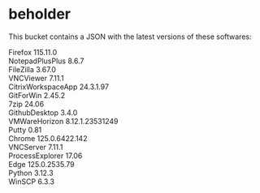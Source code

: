 # beholder
This bucket contains a JSON with the latest versions of these softwares:

Firefox            115.11.0         
NotepadPlusPlus    8.6.7            
FileZilla          3.67.0           
VNCViewer          7.11.1           
CitrixWorkspaceApp 24.3.1.97        
GitForWin          2.45.2           
7zip               24.06            
GithubDesktop      3.4.0            
VMWareHorizon      8.12.1.23531249  
Putty              0.81             
Chrome             125.0.6422.142   
VNCServer          7.11.1           
ProcessExplorer    17.06            
Edge               125.0.2535.79    
Python             3.12.3           
WinSCP             6.3.3            



